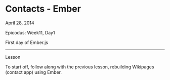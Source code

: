 Contacts - Ember
===================

April 28, 2014

Epicodus: Week11, Day1

First day of Ember.js

*********************

Lesson

To start off, follow along with the previous lesson, rebuilding Wikipages (contact app) using Ember.
